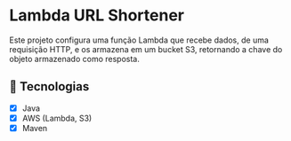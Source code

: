 # Lambda URL Shortener

Este projeto configura uma função Lambda que recebe dados, de uma requisição HTTP, e os armazena em um bucket S3, retornando a chave do objeto armazenado como resposta.

## 🚀 Tecnologias
- [x] Java
- [x] AWS (Lambda, S3)
- [x] Maven
